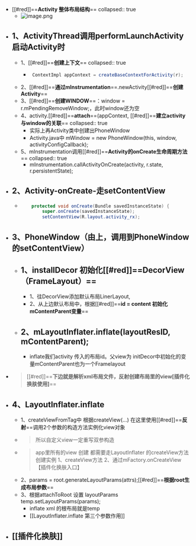 - [[#red]]==**Activity 整体布局结构**==
  collapsed:: true
	- ![image.png](../assets/image_1691071466517_0.png)
- ## 1、ActivityThread调用performLaunchActivity启动Activity时
	- 1、[[#red]]==**创建上下文**==
	  collapsed:: true
		- ```java
		   ContextImpl appContext = createBaseContextForActivity(r);
		  ```
	- 2、[[#red]]==**通过mInstrumentation**==.newActivity[[#red]]==**创建 Activity**==
	- 3、[[#red]]==**创建WINDOW**==：window = r.mPendingRemoveWindow;，此时window还为空
	- 4、activity.[[#red]]==**attach**==(appContext, [[#red]]==**建立activity与window的关联**==
	  collapsed:: true
		- 实际上再Activity类中创建出PhoneWindow
		- Activity.java中   mWindow = new PhoneWindow(this, window, activityConfigCallback);
	- 5、mInstrumentation调用[[#red]]==**Activity的onCreate生命周期方法**==
	  collapsed:: true
		- mInstrumentation.callActivityOnCreate(activity, r.state, r.persistentState);
- ## 2、Activity-onCreate-走setContentView
	- ```java
	      protected void onCreate(Bundle savedInstanceState) {
	          super.onCreate(savedInstanceState);
	          setContentView(R.layout.activity_rx);
	  
	  ```
- ## 3、PhoneWindow（由上，调用到PhoneWindow的setContentView）
	- ## 1、installDecor 初始化[[#red]]==**DecorView（FrameLayout）**==
		- 1、往DecorView添加默认布局LinerLayout,
		- 2、从上边默认布局中，根据[[#red]]==**id = content 初始化mContentParent变量**==
	- ## 2、mLayoutInflater.inflate(layoutResID, mContentParent);
		- inflate我们activity 传入的布局id。父view为 initDecor中初始化的变量mContentParent也为一个Framelayout
- >[[#red]]==**下边就是解析xml布局文件，反射创建布局里的view[插件化换肤使用]**==
- ## 4、LayoutInflater.inflate
	- 1、createViewFromTag中 根据createView(...) 在这里使用[[#red]]==**反射**==调用2个参数的构造方法实例化view对象
	- > 所以自定义view一定重写双参构造
	- > app里所有的view 创建 都需要走LayoutInflater 的createView方法创建实例
	     1、createView方法
	     2、通过mFactory.onCreateView    【插件化换肤入口】
	- 2、params = root.generateLayoutParams(attrs);[[#red]]==**根据root生成布局参数**==
	- 3、根据attachToRoot 设置 layoutParams  temp.setLayoutParams(params);
		- inflate xml 的根布局就是temp
		- [[LayoutInflater.inflate 第三个参数作用]]
- ## [[插件化换肤]]